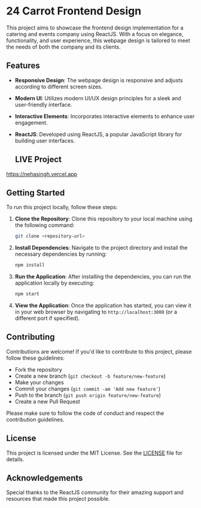 # 24 Carrot Frontend Design

 This project aims to showcase the frontend design implementation for a catering and events company using ReactJS. With a focus on elegance, functionality, and user experience, this webpage design is tailored to meet the needs of both the company and its clients.
## Features

- **Responsive Design**: The webpage design is responsive and adjusts according to different screen sizes.
- **Modern UI**: Utilizes modern UI/UX design principles for a sleek and user-friendly interface.
- **Interactive Elements**: Incorporates interactive elements to enhance user engagement.
- **ReactJS**: Developed using ReactJS, a popular JavaScript library for building user interfaces.

  ## LIVE Project
https://nehasingh.vercel.app

## Getting Started

To run this project locally, follow these steps:

1. **Clone the Repository**: Clone this repository to your local machine using the following command:

    ```bash
    git clone <repository-url>
    ```

2. **Install Dependencies**: Navigate to the project directory and install the necessary dependencies by running:

    ```bash
    npm install
    ```

3. **Run the Application**: After installing the dependencies, you can run the application locally by executing:

    ```bash
    npm start
    ```

4. **View the Application**: Once the application has started, you can view it in your web browser by navigating to `http://localhost:3000` (or a different port if specified).

## Contributing

Contributions are welcome! If you'd like to contribute to this project, please follow these guidelines:

- Fork the repository
- Create a new branch (`git checkout -b feature/new-feature`)
- Make your changes
- Commit your changes (`git commit -am 'Add new feature'`)
- Push to the branch (`git push origin feature/new-feature`)
- Create a new Pull Request

Please make sure to follow the code of conduct and respect the contribution guidelines.

## License

This project is licensed under the MIT License. See the [LICENSE](LICENSE) file for details.

## Acknowledgements

Special thanks to the ReactJS community for their amazing support and resources that made this project possible.

